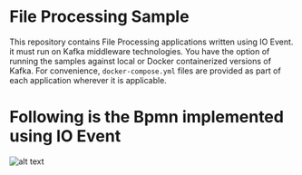 # File Processing Sample
This repository contains File Processing applications written using IO Event. it must run on Kafka middleware technologies. You have the option of running the samples against local or Docker containerized versions of Kafka. For convenience, `docker-compose.yml` files are provided as part of each application wherever it is applicable. 


# Following is the Bpmn implemented using IO Event


![alt text](https://raw.githubusercontent.com/ioevent-io/io-ioevent-samples/main/ioevent-file-processing/ioevent-file-processing-exemple.svg)
